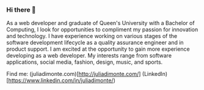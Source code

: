 ### Hi there 👋

As a web developer and graduate of Queen's University with a Bachelor of Computing, I look for opportunities to compliment my passion for innovation and technology. I have experience working on various stages of the software development lifecycle as a quality assurance engineer and in product support. I am excited at the opportunity to gain more experience developing as a web developer. My interests range from software applications, social media, fashion, design, music, and sports.

Find me:
(juliadimonte.com)[http://juliadimonte.com/]
(LinkedIn)[https://www.linkedin.com/in/juliadimonte/)
